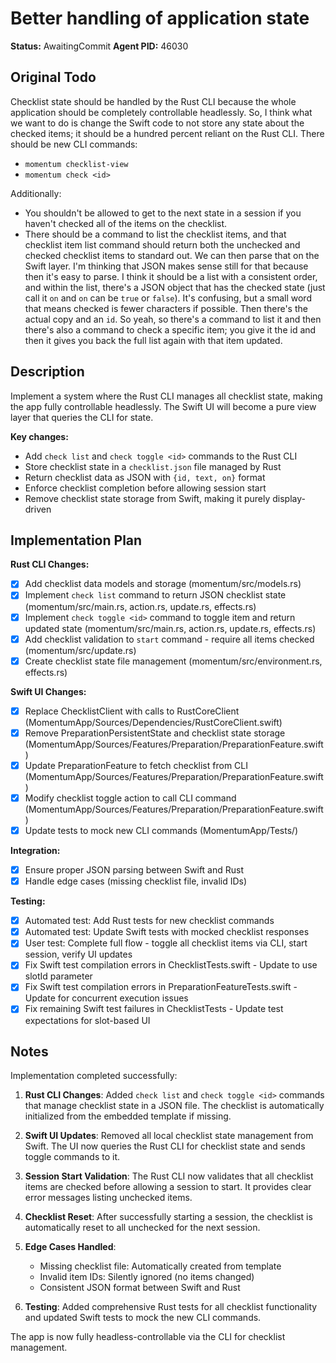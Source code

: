 # Better handling of application state

**Status:** AwaitingCommit
**Agent PID:** 46030

## Original Todo

Checklist state should be handled by the Rust CLI because the whole application should be completely controllable headlessly. So, I think what we want to do is change the Swift code to not store any state about the checked items; it should be a hundred percent reliant on the Rust CLI. There should be new CLI commands:

- `momentum checklist-view`
- `momentum check <id>`

Additionally:

- You shouldn't be allowed to get to the next state in a session if you haven't checked all of the items on the checklist.
- There should be a command to list the checklist items, and that checklist item list command should return both the unchecked and checked checklist items to standard out.
  We can then parse that on the Swift layer. I'm thinking that JSON makes sense still for that because then it's easy to parse. I think it should be a list with a consistent order, and within the list, there's a JSON object that has the checked state (just call it `on` and `on` can be `true` or `false`). It's confusing, but a small word that means checked is fewer characters if possible. Then there's the actual copy and an `id`. So yeah, so there's a command to list it and then there's also a command to check a specific item; you give it the id and then it gives you back the full list again with that item updated.

## Description

Implement a system where the Rust CLI manages all checklist state, making the app fully controllable headlessly. The Swift UI will become a pure view layer that queries the CLI for state.

**Key changes:**
- Add `check list` and `check toggle <id>` commands to the Rust CLI
- Store checklist state in a `checklist.json` file managed by Rust
- Return checklist data as JSON with `{id, text, on}` format
- Enforce checklist completion before allowing session start
- Remove checklist state storage from Swift, making it purely display-driven

## Implementation Plan

**Rust CLI Changes:**
- [x] Add checklist data models and storage (momentum/src/models.rs)
- [x] Implement `check list` command to return JSON checklist state (momentum/src/main.rs, action.rs, update.rs, effects.rs)
- [x] Implement `check toggle <id>` command to toggle item and return updated state (momentum/src/main.rs, action.rs, update.rs, effects.rs)
- [x] Add checklist validation to `start` command - require all items checked (momentum/src/update.rs)
- [x] Create checklist state file management (momentum/src/environment.rs, effects.rs)

**Swift UI Changes:**
- [x] Replace ChecklistClient with calls to RustCoreClient (MomentumApp/Sources/Dependencies/RustCoreClient.swift)
- [x] Remove PreparationPersistentState and checklist state storage (MomentumApp/Sources/Features/Preparation/PreparationFeature.swift)
- [x] Update PreparationFeature to fetch checklist from CLI (MomentumApp/Sources/Features/Preparation/PreparationFeature.swift)
- [x] Modify checklist toggle action to call CLI command (MomentumApp/Sources/Features/Preparation/PreparationFeature.swift)
- [x] Update tests to mock new CLI commands (MomentumApp/Tests/)

**Integration:**
- [x] Ensure proper JSON parsing between Swift and Rust
- [x] Handle edge cases (missing checklist file, invalid IDs)

**Testing:**
- [x] Automated test: Add Rust tests for new checklist commands
- [x] Automated test: Update Swift tests with mocked checklist responses
- [x] User test: Complete full flow - toggle all checklist items via CLI, start session, verify UI updates
- [x] Fix Swift test compilation errors in ChecklistTests.swift - Update to use slotId parameter
- [x] Fix Swift test compilation errors in PreparationFeatureTests.swift - Update for concurrent execution issues
- [x] Fix remaining Swift test failures in ChecklistTests - Update test expectations for slot-based UI

## Notes

Implementation completed successfully:

1. **Rust CLI Changes**: Added `check list` and `check toggle <id>` commands that manage checklist state in a JSON file. The checklist is automatically initialized from the embedded template if missing.

2. **Swift UI Updates**: Removed all local checklist state management from Swift. The UI now queries the Rust CLI for checklist state and sends toggle commands to it.

3. **Session Start Validation**: The Rust CLI now validates that all checklist items are checked before allowing a session to start. It provides clear error messages listing unchecked items.

4. **Checklist Reset**: After successfully starting a session, the checklist is automatically reset to all unchecked for the next session.

5. **Edge Cases Handled**:
   - Missing checklist file: Automatically created from template
   - Invalid item IDs: Silently ignored (no items changed)
   - Consistent JSON format between Swift and Rust

6. **Testing**: Added comprehensive Rust tests for all checklist functionality and updated Swift tests to mock the new CLI commands.

The app is now fully headless-controllable via the CLI for checklist management.